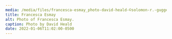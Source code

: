```yaml
---
media: /media/files/francesca-esmay_photo-david-heald-©solomon-r.-guggenheim-foundation-new-york.jpeg
title: Francesca Esmay
alt: Photo of Francesca Esmay.
caption: Photo by David Heald
date: 2022-01-06T11:02:00-0500
---
```

